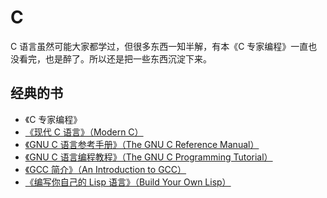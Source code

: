 # C

C 语言虽然可能大家都学过，但很多东西一知半解，有本《C 专家编程》一直也没看完，也是醉了。所以还是把一些东西沉淀下来。

## 经典的书

-   《C 专家编程》
-   [《现代 C 语言》（Modern C）](http://icube-icps.unistra.fr/img_auth.php/d/db/ModernC.pdf)
-   [《GNU C 语言参考手册》（The GNU C Reference Manual）](https://www.gnu.org/software/gnu-c-manual/)
-   [《GNU C 语言编程教程》（The GNU C Programming Tutorial）](http://www.crasseux.com/books/ctut.pdf)
-   [《GCC 简介》（An Introduction to GCC）](http://www.network-theory.co.uk/docs/gccintro/)
-   [《编写你自己的 Lisp 语言》（Build Your Own Lisp）](http://buildyourownlisp.com/)
